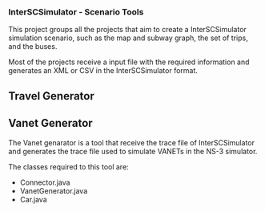 ### InterSCSimulator - Scenario Tools

This project groups all the projects that aim to create a InterSCSimulator simulation scenario, such as the map and subway graph, the set of trips, and the buses.

Most of the projects receive a input file with the required information and generates an XML or CSV in the InterSCSimulator format.


## Travel Generator


## Vanet Generator

The Vanet genarator is a tool that receive the trace file of InterSCSimulator and generates the trace file used to simulate VANETs in the NS-3 simulator.

The classes required to this tool are:

- Connector.java
- VanetGenerator.java
- Car.java